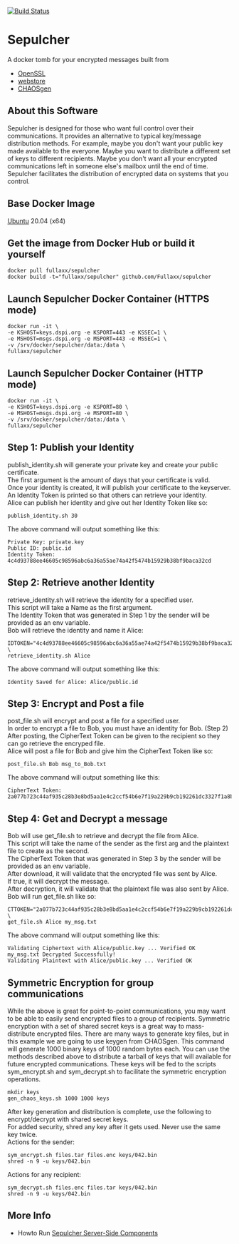 [![Build Status](https://travis-ci.com/Fullaxx/sepulcher.svg?branch=master)](https://travis-ci.com/Fullaxx/sepulcher)
# Sepulcher
A docker tomb for your encrypted messages built from
* [OpenSSL](https://www.openssl.org/)
* [webstore](https://github.com/Fullaxx/webstore)
* [CHAOSgen](https://github.com/Fullaxx/CHAOSgen)

## About this Software
Sepulcher is designed for those who want full control over their communications.
It provides an alternative to typical key/message distribution methods.
For example, maybe you don't want your public key made available to the everyone.
Maybe you want to distribute a different set of keys to different recipients.
Maybe you don't want all your encrypted communications left in someone else's mailbox until the end of time.
Sepulcher facilitates the distribution of encrypted data on systems that you control.

## Base Docker Image
[Ubuntu](https://hub.docker.com/_/ubuntu) 20.04 (x64)

## Get the image from Docker Hub or build it yourself
```
docker pull fullaxx/sepulcher
docker build -t="fullaxx/sepulcher" github.com/Fullaxx/sepulcher
```

## Launch Sepulcher Docker Container (HTTPS mode)
```
docker run -it \
-e KSHOST=keys.dspi.org -e KSPORT=443 -e KSSEC=1 \
-e MSHOST=msgs.dspi.org -e MSPORT=443 -e MSSEC=1 \
-v /srv/docker/sepulcher/data:/data \
fullaxx/sepulcher
```

## Launch Sepulcher Docker Container (HTTP mode)
```
docker run -it \
-e KSHOST=keys.dspi.org -e KSPORT=80 \
-e MSHOST=msgs.dspi.org -e MSPORT=80 \
-v /srv/docker/sepulcher/data:/data \
fullaxx/sepulcher
```

## Step 1: Publish your Identity
publish_identity.sh will generate your private key and create your public certificate. \
The first argument is the amount of days that your certificate is valid. \
Once your identity is created, it will publish your certificate to the keyserver. \
An Identity Token is printed so that others can retrieve your identity. \
Alice can publish her identity and give out her Identity Token like so:
```
publish_identity.sh 30
```
The above command will output something like this:
```
Private Key: private.key
Public ID: public.id
Identity Token: 4c4d93788ee46605c98596abc6a36a55ae74a42f5474b15929b38bf9baca32cd
```

## Step 2: Retrieve another Identity
retrieve_identity.sh will retrieve the identity for a specified user. \
This script will take a Name as the first argument. \
The Identity Token that was generated in Step 1 by the sender will be provided as an env variable. \
Bob will retrieve the identity and name it Alice:
```
IDTOKEN="4c4d93788ee46605c98596abc6a36a55ae74a42f5474b15929b38bf9baca32cd" \
retrieve_identity.sh Alice
```
The above command will output something like this:
```
Identity Saved for Alice: Alice/public.id
```

## Step 3: Encrypt and Post a file
post_file.sh will encrypt and post a file for a specified user. \
In order to encrypt a file to Bob, you must have an identity for Bob. (Step 2) \
After posting, the CipherText Token can be given to the recipient so they can go retrieve the encryped file. \
Alice will post a file for Bob and give him the CipherText Token like so:
```
post_file.sh Bob msg_to_Bob.txt
```
The above command will output something like this:
```
CipherText Token: 2a077b723c44af935c28b3e8bd5aa1e4c2ccf54b6e7f19a229b9cb192261dc3327f1a8bc31886e944f4c02087daec87365b150f96c4ad0ed22556f317e6390b2
```

## Step 4: Get and Decrypt a message
Bob will use get_file.sh to retrieve and decrypt the file from Alice. \
This script will take the name of the sender as the first arg and the plaintext file to create as the second. \
The CipherText Token that was generated in Step 3 by the sender will be provided as an env variable. \
After download, it will validate that the encrypted file was sent by Alice. \
If true, it will decrypt the message. \
After decryption, it will validate that the plaintext file was also sent by Alice. \
Bob will run get_file.sh like so:
```
CTTOKEN="2a077b723c44af935c28b3e8bd5aa1e4c2ccf54b6e7f19a229b9cb192261dc3327f1a8bc31886e944f4c02087daec87365b150f96c4ad0ed22556f317e6390b2" \
get_file.sh Alice my_msg.txt
```
The above command will output something like this:
```
Validating Ciphertext with Alice/public.key ... Verified OK
my_msg.txt Decrypted Successfully!
Validating Plaintext with Alice/public.key ... Verified OK
```

## Symmetric Encryption for group communications
While the above is great for point-to-point communications, you may want to be able to easily send encrypted files to a group of recipients.
Symmetric encryption with a set of shared secret keys is a great way to mass-distribute encrypted files.
There are many ways to generate key files, but in this example we are going to use keygen from CHAOSgen.
This command will generate 1000 binary keys of 1000 random bytes each.
You can use the methods described above to distribute a tarball of keys that will available for future encrypted communications.
These keys will be fed to the scripts sym_encrypt.sh and sym_decrypt.sh to facilitate the symmetric encryption operations.
```
mkdir keys
gen_chaos_keys.sh 1000 1000 keys
```
After key generation and distribution is complete, use the following to encrypt/decrypt with shared secret keys. \
For added security, shred any key after it gets used. Never use the same key twice. \
Actions for the sender:
```
sym_encrypt.sh files.tar files.enc keys/042.bin
shred -n 9 -u keys/042.bin
```
Actions for any recipient:
```
sym_decrypt.sh files.enc files.tar keys/042.bin
shred -n 9 -u keys/042.bin
```

## More Info
* Howto Run [Sepulcher Server-Side Components](https://github.com/Fullaxx/sepulcher/blob/master/SERVERSIDE.md)
